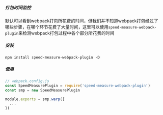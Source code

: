 ##### 打包时间监控

默认可以看到webpack打包所花费的时间，但我们并不知道webpack打包经过了哪些步骤，在哪个环节花费了大量时间，这里可以使用`speed-measure-webpack-plugin`来检测webpack打包过程中各个部分所花费的时间

##### 安装

```shell
npm install speed-measure-webpack-plugin -D
```

##### 使用

````js
// webpack.config.js
const SpeedMeasurePlugin = require('speed-measure-webpack-plugin')
const smp = new SpeedMeasurePlugin

module.exports = smp.warp({
  ...
})
````



